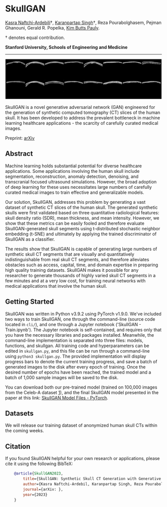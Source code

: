 # SkullGAN

[Kasra Naftchi-Ardebili](https://bioengineering.stanford.edu/people/kasra-naftchi-ardebili)†, [Karanpartap Singh](https://karanps.com)†, Reza Pourabolghasem, Pejman Ghanouni, Gerald R. Popelka, [Kim Butts Pauly](https://kbplab.stanford.edu).

† denotes equal contribution.

**Stanford University, Schools of Engineering and Medicine**

<hr>

![Synthetic skull CT images generated by SkullGAN](figures/Synthetic_Skull_CTs.png)

SkullGAN is a novel generative adversarial network (GAN) engineered for the generation of synthetic computed tomography (CT) slices of the human skull. It has been developed to address the prevalent bottleneck in machine learning healthcare applications - the scarcity of carefully curated medical images.

Preprint: [arXiv](https://arxiv.org/list/cs.AI/recent)

## Abstract

Machine learning holds substantial potential for diverse healthcare applications. Some applications involving the human skull include segmentation, reconstruction, anomaly detection, denoising, and transcranial focused ultrasound simulations. However, the broad adoption of deep learning for these uses necessitates large numbers of carefully curated medical images to train effective and generalizable models. 

Our solution, SkullGAN, addresses this problem by generating a vast dataset of synthetic CT slices of the human skull. The generated synthetic skulls were first validated based on three quantitative radiological features: skull density ratio (SDR), mean thickness, and mean intensity. However, we show that these metrics can be easily fooled and therefore evaluate SkullGAN-generated skull segments using t-distributed stochastic neighbor embedding (t-SNE) and ultimately by applying the trained discriminator of SkullGAN as a classifier. 

The results show that SkullGAN is capable of generating large numbers of synthetic skull CT segments that are visually and quantitatively indistinguishable from real skull CT segments, and therefore alleviates obstacles such as access, capital, time, and domain expertise in preparing high quality training datasets. SkullGAN makes it possible for any researcher to generate thousands of highly varied skull CT segments in a few minutes and at a very low cost, for training neural networks with medical applications that involve the human skull.

## Getting Started

SkullGAN was written in Python v3.9.2 using PyTorch v1.9.0. We've included two ways to train SkullGAN, one through the command-line (source code located in `cli/`), and one through a Jupyter notebook ('SkullGAN - Train.ipynb'). The Jupyter notebook is self-contained, and requires only that you have the necessary libraries and packages installed. Meanwhile, the command-line implementation is separated into three files: models, functions, and skullgan. All training code and hyperparameters can be edited in `skullgan.py`, and this file can be run through a command-line using `python3 skullgan.py`. The provided implementation will display progress bars to denote the current training progress, and save a batch of generated images to the disk after every epoch of training. Once the desired number of epochs have been reached, the trained model and a batch of 1,000 sample images will be saved to the disk. 

You can download both our pre-trained model (trained on 100,000 images from the Celeb-A dataset [1](https://mmlab.ie.cuhk.edu.hk/projects/CelebA.html)), and the final SkullGAN model presented in the paper at this link: [SkullGAN Model Files - PyTorch](https://drive.google.com/drive/folders/1KRLXFMssKKuQwXL5J9fVorhVGbZaSeK4?usp=sharing).

## Datasets

We will release our training dataset of anonymized human skull CTs within the coming weeks. 

## Citation

If you found SkullGAN helpful for your own research or applications, please cite it using the following BibTeX:
```bibtex
    @article{SkullGAN2023,
        title={SkullGAN: Synthetic Skull CT Generation with Generative Adversarial Networks},
        author={Kasra Naftchi-Ardebil, Karanpartap Singh, Reza Pourabolghasem, Pejman Ghanouni, Gerald R. Popelka, Kim Butts Pauly},
        journal={arXiv: },
        year={2023}
    }
```

